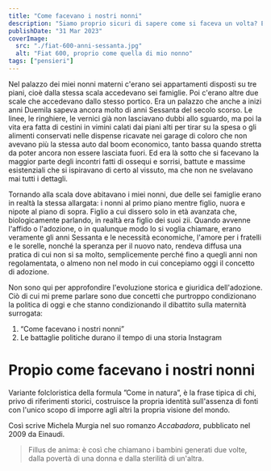 ```yaml
---
title: "Come facevano i nostri nonni"
description: "Siamo proprio sicuri di sapere come si faceva un volta? E siamo proprio sicuri che i nostri avi sarebbero contenti di come agiamo oggi?"
publishDate: "31 Mar 2023"
coverImage:
  src: "./fiat-600-anni-sessanta.jpg"
  alt: "Fiat 600, proprio come quella di mio nonno"
tags: ["pensieri"]
---
```


Nel palazzo dei miei nonni materni c'erano sei appartamenti disposti su tre piani, cioè dalla stessa scala accedevano sei famiglie. Poi c'erano altre due scale che accedevano dallo stesso portico. Era un palazzo che anche a inizi anni Duemila sapeva ancora molto di anni Sessanta del secolo scorso. Le linee, le ringhiere, le vernici già non lasciavano dubbi allo sguardo, ma poi la vita era fatta di cestini in vimini calati dai piani alti per tirar su la spesa o gli alimenti conservati nelle dispense ricavate nei garage di coloro che non avevano più la stessa auto dal boom economico, tanto bassa quando stretta da poter ancora non essere lasciata fuori. Ed era là sotto che si facevano la maggior parte degli incontri fatti di ossequi e sorrisi, battute e massime esistenziali che si ispiravano di certo al vissuto, ma che non ne svelavano mai tutti i dettagli.

Tornando alla scala dove abitavano i miei nonni, due delle sei famiglie erano in realtà la stessa allargata: i nonni al primo piano mentre figlio, nuora e nipote al piano di sopra. Figlio a cui dissero solo in età avanzata che, biologicamente parlando, in realtà era figlio dei suoi zii. Quando avvenne l'affido o l'adozione, o in qualunque modo lo si voglia chiamare, erano veramente gli anni Sessanta e le necessità economiche, l'amore per i fratelli e le sorelle, nonché la speranza per il nuovo nato, rendeva diffusa una pratica di cui non si sa molto, semplicemente perché fino a quegli anni non regolamentata, o almeno non nel modo in cui concepiamo oggi il concetto di adozione.

Non sono qui per approfondire l'evoluzione storica e giuridica dell'adozione. Ciò di cui mi preme parlare sono due concetti che purtroppo condizionano la politica di oggi e che stanno condizionando il dibattito sulla maternità surrogata:
1. “Come facevano i nostri nonni”
2. Le battaglie politiche durano il tempo di una storia Instagram

# Propio come facevano i nostri nonni
Variante folcloristica della formula ”Come in natura”, è la frase tipica di chi, privo di riferimenti storici, costruisce la propria identità sull'assenza di fonti con l'unico scopo di imporre agli altri la propria visione del mondo.

 Così scrive Michela Murgia nel suo romanzo *Accabadora*, pubblicato nel 2009 da Einaudi.
> Fillus de anima: è così che chiamano i bambini generati due volte, dalla povertà di una donna e dalla sterilità di un'altra.
